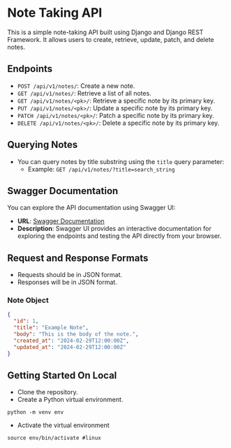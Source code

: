 # Note Taking API

This is a simple note-taking API built using Django and Django REST Framework. It allows users to create, retrieve, update, patch, and delete notes.

## Endpoints

- `POST /api/v1/notes/`: Create a new note.
- `GET /api/v1/notes/`: Retrieve a list of all notes.
- `GET /api/v1/notes/<pk>/`: Retrieve a specific note by its primary key.
- `PUT /api/v1/notes/<pk>/`: Update a specific note by its primary key.
- `PATCH /api/v1/notes/<pk>/`: Patch a specific note by its primary key.
- `DELETE /api/v1/notes/<pk>/`: Delete a specific note by its primary key.

## Querying Notes

- You can query notes by title substring using the `title` query parameter:
  - Example: `GET /api/v1/notes/?title=search_string`

## Swagger Documentation

You can explore the API documentation using Swagger UI:

- **URL**: [Swagger Documentation](http://localhost:8000/swagger/)
- **Description**: Swagger UI provides an interactive documentation for exploring the endpoints and testing the API directly from your browser.

## Request and Response Formats

- Requests should be in JSON format.
- Responses will be in JSON format.

### Note Object

```json
{
  "id": 1,
  "title": "Example Note",
  "body": "This is the body of the note.",
  "created_at": "2024-02-29T12:00:00Z",
  "updated_at": "2024-02-29T12:00:00Z"
}
```

## Getting Started On Local

- Clone the repository.
- Create a Python virtual environment.
```
python -m venv env
```
- Activate the virtual environment
```
source env/bin/activate #linux
```
